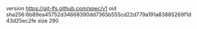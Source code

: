 version https://git-lfs.github.com/spec/v1
oid sha256:6b89ea45752d34668390dd7365b555cd22d779a191a83885269f1d43d25ec2fe
size 290
